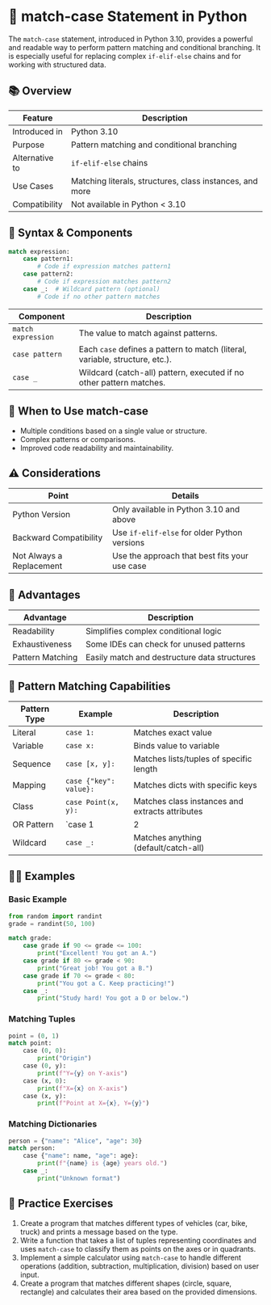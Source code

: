 # 🧩 match-case Statement in Python

The `match-case` statement, introduced in Python 3.10, provides a powerful and readable way to perform pattern matching and conditional branching. It is especially useful for replacing complex `if-elif-else` chains and for working with structured data.

## 📚 Overview

| Feature         | Description                                                                 |
|-----------------|-----------------------------------------------------------------------------|
| Introduced in   | Python 3.10                                                                 |
| Purpose         | Pattern matching and conditional branching                                   |
| Alternative to  | `if-elif-else` chains                                                       |
| Use Cases       | Matching literals, structures, class instances, and more                    |
| Compatibility   | Not available in Python < 3.10                                              |

## 📝 Syntax & Components

```python
match expression:
    case pattern1:
        # Code if expression matches pattern1
    case pattern2:
        # Code if expression matches pattern2
    case _:  # Wildcard pattern (optional)
        # Code if no other pattern matches
```

| Component           | Description                                                                                         |
|---------------------|-----------------------------------------------------------------------------------------------------|
| `match expression`  | The value to match against patterns.                                                                |
| `case pattern`      | Each `case` defines a pattern to match (literal, variable, structure, etc.).                        |
| `case _`            | Wildcard (catch-all) pattern, executed if no other pattern matches.                                 |

## 🎯 When to Use match-case

- Multiple conditions based on a single value or structure.
- Complex patterns or comparisons.
- Improved code readability and maintainability.

## ⚠️ Considerations

| Point                                   | Details                                                                 |
|------------------------------------------|-------------------------------------------------------------------------|
| Python Version                          | Only available in Python 3.10 and above                                 |
| Backward Compatibility                  | Use `if-elif-else` for older Python versions                            |
| Not Always a Replacement                | Use the approach that best fits your use case                           |

## 🌟 Advantages

| Advantage             | Description                                                                 |
|-----------------------|-----------------------------------------------------------------------------|
| Readability           | Simplifies complex conditional logic                                        |
| Exhaustiveness        | Some IDEs can check for unused patterns                                     |
| Pattern Matching      | Easily match and destructure data structures                                |

## 🧩 Pattern Matching Capabilities

| Pattern Type         | Example                                  | Description                                      |
|----------------------|------------------------------------------|--------------------------------------------------|
| Literal              | `case 1:`                                | Matches exact value                              |
| Variable             | `case x:`                                | Binds value to variable                          |
| Sequence             | `case [x, y]:`                           | Matches lists/tuples of specific length          |
| Mapping              | `case {"key": value}:`                   | Matches dicts with specific keys                 |
| Class                | `case Point(x, y):`                      | Matches class instances and extracts attributes  |
| OR Pattern           | `case 1 | 2 | 3:`                        | Matches any of the listed values                 |
| Wildcard             | `case _:`                                | Matches anything (default/catch-all)             |

## 🧑‍💻 Examples

### Basic Example

```python
from random import randint
grade = randint(50, 100)

match grade:
    case grade if 90 <= grade <= 100:
        print("Excellent! You got an A.")
    case grade if 80 <= grade < 90:
        print("Great job! You got a B.")
    case grade if 70 <= grade < 80:
        print("You got a C. Keep practicing!")
    case _:
        print("Study hard! You got a D or below.")
```

### Matching Tuples

```python
point = (0, 1)
match point:
    case (0, 0):
        print("Origin")
    case (0, y):
        print(f"Y={y} on Y-axis")
    case (x, 0):
        print(f"X={x} on X-axis")
    case (x, y):
        print(f"Point at X={x}, Y={y}")
```

### Matching Dictionaries

```python
person = {"name": "Alice", "age": 30}
match person:
    case {"name": name, "age": age}:
        print(f"{name} is {age} years old.")
    case _:
        print("Unknown format")
```

## 🧪 Practice Exercises

1. Create a program that matches different types of vehicles (car, bike, truck) and prints a message based on the type.
2. Write a function that takes a list of tuples representing coordinates and uses `match-case` to classify them as points on the axes or in quadrants.
3. Implement a simple calculator using `match-case` to handle different operations (addition, subtraction, multiplication, division) based on user input.
4. Create a program that matches different shapes (circle, square, rectangle) and calculates their area based on the provided dimensions.

